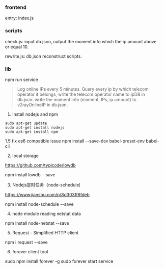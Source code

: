 ### frontend

entry:
index.js


### scripts

check.js:
input db.json, output the moment info which the ip amount above or equal 10.

rewrite.js:
db.json reconstruct scripts.


### lib

npm run service

> Log online IPs every 5 minutes. Query every ip by which telecom operator it belongs, write the telecom operator name to ipDB in db.json. write the moment info (moment, IPs, ip amount) to v2rayOnlineIP in db.json.

1. install nodejs and npm

```
sudo apt-get update
sudo apt-get install nodejs
sudo apt-get install npm
```

1.5 fix es6 compatible issue
npm install --save-dev babel-preset-env babel-cli

2. local storage

https://github.com/typicode/lowdb

npm install lowdb --save

3. Nodejs定时任务（node-schedule)

https://www.jianshu.com/p/8d303ff8fdeb


npm install node-schedule --save

4. node module reading netstat data

npm install node-netstat --save 

5. Request - Simplified HTTP client

npm i request --save

6. forever client tool

sudo npm install forever -g
sudo forever start service